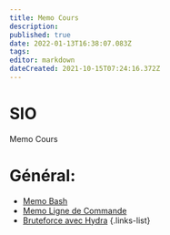 ```yaml
---
title: Memo Cours
description: 
published: true
date: 2022-01-13T16:38:07.083Z
tags: 
editor: markdown
dateCreated: 2021-10-15T07:24:16.372Z
---
```


# SIO
Memo Cours

# Général:
- [Memo Bash](/SIO/Bash)
- [Memo Ligne de Commande](/SIO/Commande)
- [Bruteforce avec Hydra](/SIO/BruteForce-Hydra)
{.links-list}
